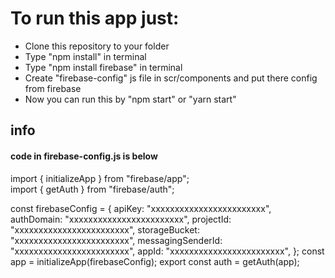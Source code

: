 # To run this app just:

- Clone this repository to your folder
- Type "npm install" in terminal
- Type "npm install firebase" in terminal
- Create "firebase-config" js file in scr/components and put there config from firebase
- Now you can run this by "npm start" or "yarn start"

## info

#### code in firebase-config.js is below

import { initializeApp } from "firebase/app"; <br/>
import { getAuth } from "firebase/auth";

const firebaseConfig = {
apiKey: "xxxxxxxxxxxxxxxxxxxxxxxx",
authDomain: "xxxxxxxxxxxxxxxxxxxxxxxx",
projectId: "xxxxxxxxxxxxxxxxxxxxxxxx",
storageBucket: "xxxxxxxxxxxxxxxxxxxxxxxx",
messagingSenderId: "xxxxxxxxxxxxxxxxxxxxxxxx",
appId: "xxxxxxxxxxxxxxxxxxxxxxxx",
};
const app = initializeApp(firebaseConfig);
export const auth = getAuth(app);
